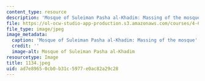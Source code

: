 ```yaml
---
content_type: resource
description: 'Mosque of Suleiman Pasha al-Khadim: Massing of the mosque''s volumes.'
file: https://ol-ocw-studio-app-production.s3.amazonaws.com/courses/4-615-the-architecture-of-cairo-spring-2002/ad7e89650cb0b31c5977e0ac82a29c28_1134.jpeg
file_type: image/jpeg
image_metadata:
  caption: 'Mosque of Suleiman Pasha al-Khadim: Massing of the mosque''s volumes.'
  credit: ''
  image-alt: Mosque of Suleiman Pasha al-Khadim
resourcetype: Image
title: 1134.jpeg
uid: ad7e8965-0cb0-b31c-5977-e0ac82a29c28
---
```


